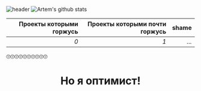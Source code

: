 ![header](https://capsule-render.vercel.app/api?type=waving&fontColor=ffffff&color=auto&customColorList=1&height=300&section=header&text=DOOM%20ETERNAL&fontSize=90&animation=scaleIn)
![Artem's github stats](https://github-readme-stats.vercel.app/api?username=ArtemPushPop)

| Проекты которыми горжусь       | Проекты которыми почти горжусь          | shame  |
---: | ---: | ---:
*0* | *1* | *...*

🙄🙄🙄🙄🙄🙄🙄🙄🙄🙄
<div align="center"><h1>Но я оптимист!</h1></div>
